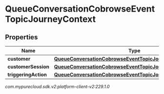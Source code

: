 # QueueConversationCobrowseEventTopicJourneyContext


## Properties

| Name | Type | Description | Notes |
| ------------ | ------------- | ------------- | ------------- |
| **customer** | [**QueueConversationCobrowseEventTopicJourneyCustomer**](QueueConversationCobrowseEventTopicJourneyCustomer) |  |  [optional] |
| **customerSession** | [**QueueConversationCobrowseEventTopicJourneyCustomerSession**](QueueConversationCobrowseEventTopicJourneyCustomerSession) |  |  [optional] |
| **triggeringAction** | [**QueueConversationCobrowseEventTopicJourneyAction**](QueueConversationCobrowseEventTopicJourneyAction) |  |  [optional] |




_com.mypurecloud.sdk.v2:platform-client-v2:229.1.0_
